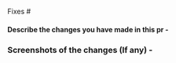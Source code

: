 Fixes #

#### Describe the changes you have made in this pr -

### Screenshots of the changes (If any) -
